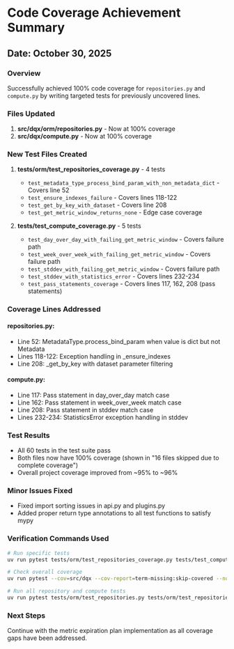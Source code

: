 # Code Coverage Achievement Summary

## Date: October 30, 2025

### Overview
Successfully achieved 100% code coverage for `repositories.py` and `compute.py` by writing targeted tests for previously uncovered lines.

### Files Updated
1. **src/dqx/orm/repositories.py** - Now at 100% coverage
2. **src/dqx/compute.py** - Now at 100% coverage

### New Test Files Created
1. **tests/orm/test_repositories_coverage.py** - 4 tests
   - `test_metadata_type_process_bind_param_with_non_metadata_dict` - Covers line 52
   - `test_ensure_indexes_failure` - Covers lines 118-122
   - `test_get_by_key_with_dataset` - Covers line 208
   - `test_get_metric_window_returns_none` - Edge case coverage

2. **tests/test_compute_coverage.py** - 5 tests
   - `test_day_over_day_with_failing_get_metric_window` - Covers failure path
   - `test_week_over_week_with_failing_get_metric_window` - Covers failure path
   - `test_stddev_with_failing_get_metric_window` - Covers failure path
   - `test_stddev_with_statistics_error` - Covers lines 232-234
   - `test_pass_statements_coverage` - Covers lines 117, 162, 208 (pass statements)

### Coverage Lines Addressed

#### repositories.py:
- Line 52: MetadataType.process_bind_param when value is dict but not Metadata
- Lines 118-122: Exception handling in _ensure_indexes
- Line 208: _get_by_key with dataset parameter filtering

#### compute.py:
- Line 117: Pass statement in day_over_day match case
- Line 162: Pass statement in week_over_week match case
- Line 208: Pass statement in stddev match case
- Lines 232-234: StatisticsError exception handling in stddev

### Test Results
- All 60 tests in the test suite pass
- Both files now have 100% coverage (shown in "16 files skipped due to complete coverage")
- Overall project coverage improved from ~95% to ~96%

### Minor Issues Fixed
- Fixed import sorting issues in api.py and plugins.py
- Added proper return type annotations to all test functions to satisfy mypy

### Verification Commands Used
```bash
# Run specific tests
uv run pytest tests/orm/test_repositories_coverage.py tests/test_compute_coverage.py -xvs

# Check overall coverage
uv run pytest --cov=src/dqx --cov-report=term-missing:skip-covered --no-header -q

# Run all repository and compute tests
uv run pytest tests/orm/test_repositories.py tests/orm/test_repositories_coverage.py tests/test_compute.py tests/test_compute_coverage.py -v
```

### Next Steps
Continue with the metric expiration plan implementation as all coverage gaps have been addressed.
